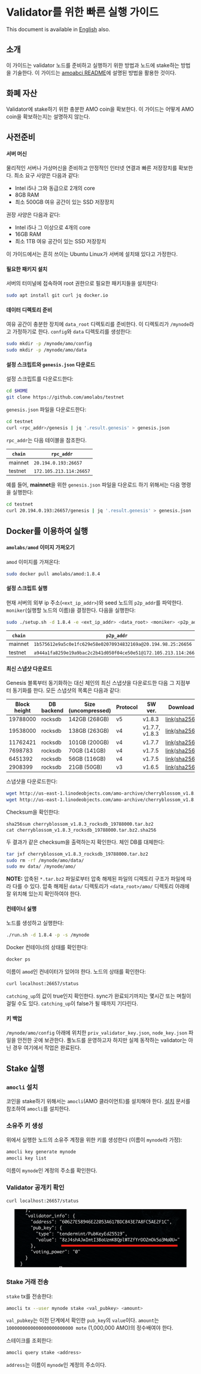 # Validator를 위한 빠른 실행 가이드
This document is available in [English](qs_val.md) also.

## 소개
이 가이드는 validator 노드를 준비하고 실행하기 위한 방법과 노드에 stake하는
방법을 기술한다. 이 가이드는 [amoabci
README](https://github.com/amolabs/amoabci/README.md)에 설명된 방법을 활용한
것이다.

## 화폐 자산
Validator에 stake하기 위한 충분한 AMO coin을 확보한다. 이 가이드는 어떻게 AMO
coin을 확보하는지는 설명하지 않는다.

## 사전준비

#### 서버 머신
물리적인 서버나 가상머신을 준비하고 안정적인 인터넷 연결과 빠른 저장장치를
확보한다. 최소 요구 사양은 다음과 같다:
* Intel i5나 그와 동급으로 2개의 core
* 8GB RAM
* 최소 500GB 여유 공간이 있는 SSD 저장장치

권장 사양은 다음과 같다:
* Intel i5나 그 이상으로 4개의 core
* 16GB RAM
* 최소 1TB 여유 공간이 있는 SSD 저장장치

이 가이드에서는 흔히 쓰이는 Ubuntu Linux가 서버에 설치돼 있다고 가정한다.

#### 필요한 패키지 설치
서버의 터미널에 접속하여 root 권한으로 필요한 패키지들을 설치한다:
```bash
sudo apt install git curl jq docker.io
```

#### 데이터 디렉토리 준비
여유 공간이 충분한 장치에 `data_root` 디렉토리를 준비한다. 이 디렉토리가
`/mynode`라고 가정하기로 한다. `config`와 `data` 디렉토리를 생성한다:
```bash
sudo mkdir -p /mynode/amo/config
sudo mkdir -p /mynode/amo/data
```

#### 설정 스크립트와 `genesis.json` 다운로드 
설정 스크립트를 다운로드한다:
```bash
cd $HOME
git clone https://github.com/amolabs/testnet
```
`genesis.json` 파일을 다운로드한다:
```bash
cd testnet
curl <rpc_addr>/genesis | jq '.result.genesis' > genesis.json
```

`rpc_addr`는 다음 테이블을 참조한다.

| `chain` | `rpc_addr` |
|-|-|
| mainnet | `20.194.0.193:26657` |
| testnet | `172.105.213.114:26657` |

예를 들어, **mainnet**을 위한 `genesis.json` 파일을 다운로드 하기 위해서는 다음
명령을 실행한다:
```bash
cd testnet
curl 20.194.0.193:26657/genesis | jq '.result.genesis' > genesis.json
```

## Docker를 이용하여 실행

#### `amolabs/amod` 이미지 가져오기
`amod` 이미지를 가져온다:
```bash
sudo docker pull amolabs/amod:1.8.4
```

#### 설정 스크립트 실행
현재 서버의 외부 ip 주소(`<ext_ip_addr>`)와 seed 노드의 `p2p_addr`를 파악한다.
`moniker`(실행할 노드의 이름)을 결정한다. 다음을 실행한다: 
```bash
sudo ./setup.sh -d 1.8.4 -e <ext_ip_addr> <data_root> <moniker> <p2p_addr>
```

| `chain` | `p2p_addr` |
|-|-|
| mainnet | `1b575612e9a5c0e1fc629e58e02070934832169a@20.194.98.25:26656` |
| testnet | `a944a1fa8259e19a9bac2c2b41d050f04ce50e51@172.105.213.114:26656` |

#### 최신 스냅샷 다운로드
Genesis 블록부터 동기화하는 대신 체인의 최신 스냅샷을 다운로드한 다음 그
지점부터 동기화를 한다. 모든 스냅샷의 목록은 다음과 같다:

| Block height | DB backend | Size (uncompressed) | Protocol | SW ver. | Download |
|-|-|-|-|-|-|
| 19788000 | rocksdb | 142GB (268GB) | v5 | v1.8.3 | [link](http://us-east-1.linodeobjects.com/amo-archive/cherryblossom_v1.8.3_rocksdb_19788000.tar.bz2)([sha256](http://us-east-1.linodeobjects.com/amo-archive/cherryblossom_v1.8.3_rocksdb_19788000.tar.bz2.sha256)) |
| 19538000 | rocksdb | 138GB (263GB) | v4 | v1.7.7, v1.8.3 | [link](http://us-east-1.linodeobjects.com/amo-archive/cherryblossom_v1.7.7_rocksdb_19538000.tar.bz2)([sha256](http://us-east-1.linodeobjects.com/amo-archive/cherryblossom_v1.7.7_rocksdb_19538000.tar.bz2.sha256)) |
| 11762421 | rocksdb | 101GB (200GB) | v4 | v1.7.7 | [link](http://us-east-1.linodeobjects.com/amo-archive/cherryblossom_v1.7.7_rocksdb_11762421.tar.bz2)([sha256](http://us-east-1.linodeobjects.com/amo-archive/cherryblossom_v1.7.7_rocksdb_11762421.tar.bz2.sha256)) |
| 7698783 | rocksdb | 70GB (141GB) | v4 | v1.7.5 | [link](http://us-east-1.linodeobjects.com/amo-archive/cherryblossom_v1.7.5_rocksdb_7698783.tar.bz2)([sha256](http://us-east-1.linodeobjects.com/amo-archive/cherryblossom_v1.7.5_rocksdb_7698783.tar.bz2.sha256)) |
| 6451392 | rocksdb | 56GB (116GB) | v4 | v1.7.5 | [link](http://us-east-1.linodeobjects.com/amo-archive/cherryblossom_v1.7.5_rocksdb_6451392.tar.bz2)([sha256](http://us-east-1.linodeobjects.com/amo-archive/cherryblossom_v1.7.5_rocksdb_6451392.tar.bz2.sha256)) |
| 2908399 | rocksdb | 21GB (50GB) | v3 | v1.6.5 | [link](http://us-east-1.linodeobjects.com/amo-archive/cherryblossom_v1.6.5_rocksdb_2908399.tar.bz2)([sha256](http://us-east-1.linodeobjects.com/amo-archive/cherryblossom_v1.6.5_rocksdb_2908399.tar.bz2.sha256)) |

스냅샷을 다운로드한다:
```bash
wget http://us-east-1.linodeobjects.com/amo-archive/cherryblossom_v1.8.3_rocksdb_19788000.tar.bz2
wget http://us-east-1.linodeobjects.com/amo-archive/cherryblossom_v1.8.3_rocksdb_19788000.tar.bz2.sha256
```
Checksum을 확인한다:
```basah
sha256sum cherryblossom_v1.8.3_rocksdb_19788000.tar.bz2
cat cherryblossom_v1.8.3_rocksdb_19788000.tar.bz2.sha256
```
두 결과가 같은 checksum을 출력하는지 확인한다. 체인 DB를 대체한다:
```bash
tar jxf cherryblossom_v1.8.3_rocksdb_19788000.tar.bz2
sudo rm -rf /mynode/amo/data/
sudo mv data/ /mynode/amo/
```

**NOTE:** 압축된 `*.tar.bz2` 파일로부터 압축 해제된 파일의 디렉토리 구조가
파일에 따라 다를 수 있다. 압축 해제된 `data/` 디렉토리가 `<data_root>/amo/`
디렉토리 아래에 잘 위치해 있는지 확인하여야 한다.

#### 컨테이너 실행
노드를 생성하고 실행한다:
```bash
./run.sh -d 1.8.4 -p -s /mynode
```

Docker 컨테이너의 상태를 확인한다:
```bash
docker ps
```
이름이 `amod`인 컨네이터가 있어야 한다. 노드의 상태를 확인한다:
```bash
curl localhost:26657/status
```
`catching_up`의 값이 true인지 확인한다. sync가 완료되기까지는 몇시간 또는
며칠이 걸릴 수도 있다. `catching_up`이 false가 될 때까지 기다린다.

#### 키 백업
`/mynode/amo/config` 아래에 위치한 `priv_validator_key.json`, `node_key.json`
파일을 안전한 곳에 보관한다. 풀노드를 운영하고자 하지만 실제 동작하는
validator는 아닌 경우 여기에서 작업은 완료된다.

## Stake 실행
### `amocli` 설치
코인을 stake하기 위해서는 `amocli`(AMO 클라이언트)를 설치해야 한다.
[설치](https://github.com/amolabs/amo-client-go#installation) 문서를 참조하여
`amocli`를 설치한다.

### 소유주 키 생성
위에서 실행한 노드의 소유주 계정을 위한 키를 생성한다 (이름이 `mynode`라 가정):
```bash
amocli key generate mynode
amocli key list
```
이름이 `mynode`인 계정의 주소를 확인한다.

### Validator 공개키 확인
```bash
curl localhost:26657/status
```
<p align="center"><img src="images/val_pubkey.png"/></p>

### Stake 거래 전송
`stake` tx를 전송한다:
```bash
amocli tx --user mynode stake <val_pubkey> <amount>
```
`val_pubkey`는 이전 단계에서 확인한 `pub_key`의 `value`이다. `amount`는
`1000000000000000000000000 mote` (1,000,000 AMO)의 정수배여야 한다.

스테이크를 조회한다:
```bash
amocli query stake <address>
```
`address`는 이름이 `mynode`인 계정의 주소이다.

